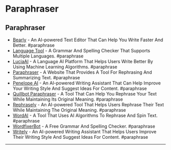 # Paraphraser

## Paraphraser

- [Bearly](https://bearly.ai/) - An AI-powered Text Editor That Can Help You Write Faster And Better. #paraphrase
- [Language Tool](https://languagetool.org/) - A Grammar And Spelling Checker That Supports Multiple Languages. #paraphrase
- [LuciaAI](https://luciaai.com/) - A Language AI Platform That Helps Users Write Better By Using Machine Learning Algorithms. #paraphrase
- [Paraphraser](https://paraphrasetool.com/) - A Website That Provides A Tool For Rephrasing And Summarizing Text. #paraphrase
- [Penelope AI](https://penelope-ai.vercel.app/) - An AI-powered Writing Assistant That Can Help Improve Your Writing Style And Suggest Ideas For Content. #paraphrase
- [Quillbot Paraphraser](https://try.quillbot.com/futurepedia) - A Tool That Can Help You Rephrase Your Text While Maintaining Its Original Meaning. #paraphrase
- [Rephrasely](https://rephrasely.com/) - An AI-powered Tool That Helps Users Rephrase Their Text While Maintaining The Original Meaning. #paraphrase
- [WordAI](https://wordai.com/) - A Tool That Uses AI Algorithms To Rephrase And Spin Text. #paraphrase
- [WordfixerBot](https://www.wordfixerbot.com/) - A Free Grammar And Spelling Checker. #paraphrase
- [Writely](https://www.writelyai.com/) - An AI-powered Writing Assistant That Helps Users Improve Their Writing Style And Suggest Ideas For Content. #paraphrase

---
